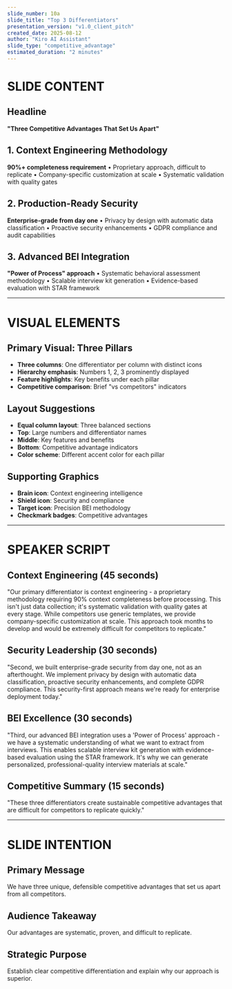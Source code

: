```yaml
---
slide_number: 10a
slide_title: "Top 3 Differentiators"
presentation_version: "v1.0_client_pitch"
created_date: 2025-08-12
author: "Kiro AI Assistant"
slide_type: "competitive_advantage"
estimated_duration: "2 minutes"
---
```


# SLIDE CONTENT

## Headline
**"Three Competitive Advantages That Set Us Apart"**

## 1. Context Engineering Methodology
**90%+ completeness requirement**
• Proprietary approach, difficult to replicate
• Company-specific customization at scale
• Systematic validation with quality gates

## 2. Production-Ready Security
**Enterprise-grade from day one**
• Privacy by design with automatic data classification
• Proactive security enhancements
• GDPR compliance and audit capabilities

## 3. Advanced BEI Integration
**"Power of Process" approach**
• Systematic behavioral assessment methodology
• Scalable interview kit generation
• Evidence-based evaluation with STAR framework

---

# VISUAL ELEMENTS

## Primary Visual: Three Pillars
- **Three columns**: One differentiator per column with distinct icons
- **Hierarchy emphasis**: Numbers 1, 2, 3 prominently displayed
- **Feature highlights**: Key benefits under each pillar
- **Competitive comparison**: Brief "vs competitors" indicators

## Layout Suggestions
- **Equal column layout**: Three balanced sections
- **Top**: Large numbers and differentiator names
- **Middle**: Key features and benefits
- **Bottom**: Competitive advantage indicators
- **Color scheme**: Different accent color for each pillar

## Supporting Graphics
- **Brain icon**: Context engineering intelligence
- **Shield icon**: Security and compliance
- **Target icon**: Precision BEI methodology
- **Checkmark badges**: Competitive advantages

---

# SPEAKER SCRIPT

## Context Engineering (45 seconds)
"Our primary differentiator is context engineering - a proprietary methodology requiring 90% context completeness before processing. This isn't just data collection; it's systematic validation with quality gates at every stage. While competitors use generic templates, we provide company-specific customization at scale. This approach took months to develop and would be extremely difficult for competitors to replicate."

## Security Leadership (30 seconds)
"Second, we built enterprise-grade security from day one, not as an afterthought. We implement privacy by design with automatic data classification, proactive security enhancements, and complete GDPR compliance. This security-first approach means we're ready for enterprise deployment today."

## BEI Excellence (30 seconds)
"Third, our advanced BEI integration uses a 'Power of Process' approach - we have a systematic understanding of what we want to extract from interviews. This enables scalable interview kit generation with evidence-based evaluation using the STAR framework. It's why we can generate personalized, professional-quality interview materials at scale."

## Competitive Summary (15 seconds)
"These three differentiators create sustainable competitive advantages that are difficult for competitors to replicate quickly."

---

# SLIDE INTENTION

## Primary Message
We have three unique, defensible competitive advantages that set us apart from all competitors.

## Audience Takeaway
Our advantages are systematic, proven, and difficult to replicate.

## Strategic Purpose
Establish clear competitive differentiation and explain why our approach is superior.